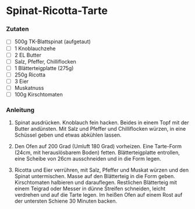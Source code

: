 #   Spinat-Ricotta-Tarte

###   Zutaten

-   [ ] 500g TK-Blattspinat (aufgetaut)
-   [ ] 1 Knoblauchzehe
-   [ ] 2 EL Butter
-   [ ] Salz, Pfeffer, Chilliflocken
-   [ ] 1 Blätterteigplatte (275g)
-   [ ] 250g Ricotta
-   [ ] 3 Eier
-   [ ] Muskatnuss
-   [ ] 100g Kirschtomaten

###   Anleitung

1. Spinat ausdrücken. Knoblauch fein hacken. Beides in einem Topf mit der Butter andünsten. Mit Salz und Pfeffer und Chilliflocken würzen, in eine Schüssel geben und etwas abkühlen lassen.

2. Den Ofen auf 200 Grad (Umluft 180 Grad) vorheizen. Eine Tarte-Form (24cm, mit herauslösbarem Boden) fetten. Blätterteigplatte entrollen, eine Scheibe von 26cm ausschneiden und in die Form legen.

3. Ricotta und Eier verrühren, mit Salz, Pfeffer und Muskat würzen und den Spinat untermischen. Masse auf den Blätterteig in die Form geben. Kirschtomaten halbieren und darauflegen. Restlichen Blätterteig mit einem Teigrad oder Messer in dünne Streifen schneiden, leicht verdrehen und auf die Tarte legen. Im heißen Ofen auf einem Rost auf der untersten Schiene 30 Minuten backen.

